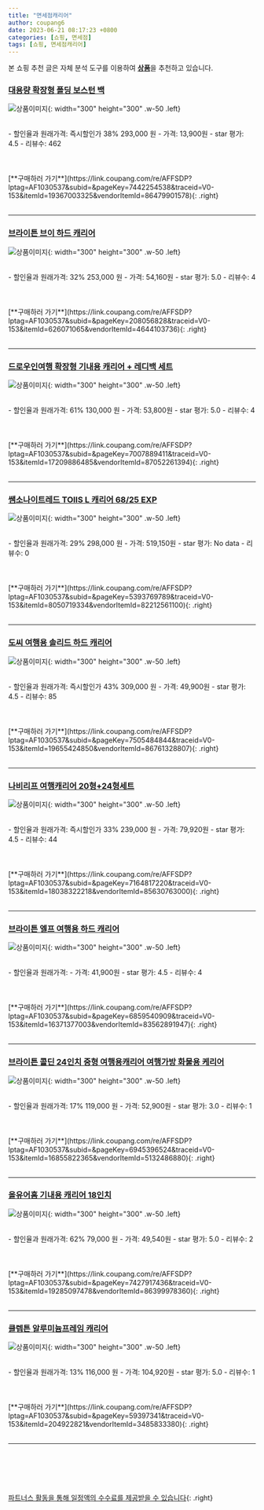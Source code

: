 ```yaml
---
title: "면세점캐리어"
author: coupang6
date: 2023-06-21 08:17:23 +0800
categories: [쇼핑, 면세점]
tags: [쇼핑, 면세점캐리어]
---
```


본 쇼핑 추천 글은 자체 분석 도구를 이용하여 [**상품**](https://link.coupang.com/a/bao1ui)을 추천하고 있습니다.

### [대용량 확장형 폴딩 보스턴 백](https://link.coupang.com/re/AFFSDP?lptag=AF1030537&subid=&pageKey=7442254538&traceid=V0-153&itemId=19367003325&vendorItemId=86479901578)

![상품이미지](https://thumbnail9.coupangcdn.com/thumbnails/remote/230x230ex/image/vendor_inventory/365e/3e5686a3e4cd63e570d70430f72188ec7c3824b9791cd811b5429e28b429.jpg){: width="300" height="300" .w-50 .left}


<br>
- 할인율과 원래가격: 즉시할인가 38%  293,000   원
- 가격: 13,900원
- star 평가: 4.5
- 리뷰수: 462
<br>
<br>
<br>
<br>
[**구매하러 가기**](https://link.coupang.com/re/AFFSDP?lptag=AF1030537&subid=&pageKey=7442254538&traceid=V0-153&itemId=19367003325&vendorItemId=86479901578){: .right}
<br>
<br>

---

### [브라이튼 브이 하드 캐리어](https://link.coupang.com/re/AFFSDP?lptag=AF1030537&subid=&pageKey=208056828&traceid=V0-153&itemId=626071065&vendorItemId=4644103736)

![상품이미지](https://thumbnail9.coupangcdn.com/thumbnails/remote/230x230ex/image/retail/images/2019/04/16/11/4/d661fe3e-ee5a-4252-a904-6d10c8f131e6.jpg){: width="300" height="300" .w-50 .left}


<br>
- 할인율과 원래가격: 32%  253,000   원
- 가격: 54,160원
- star 평가: 5.0
- 리뷰수: 4
<br>
<br>
<br>
<br>
[**구매하러 가기**](https://link.coupang.com/re/AFFSDP?lptag=AF1030537&subid=&pageKey=208056828&traceid=V0-153&itemId=626071065&vendorItemId=4644103736){: .right}
<br>
<br>

---

### [드로우인여행 확장형 기내용 캐리어 + 레디백 세트](https://link.coupang.com/re/AFFSDP?lptag=AF1030537&subid=&pageKey=7007889411&traceid=V0-153&itemId=17209886485&vendorItemId=87052261394)

![상품이미지](https://thumbnail9.coupangcdn.com/thumbnails/remote/230x230ex/image/retail/images/2023/09/01/15/4/1da20def-e9ef-41c7-bb51-b4b3c21c844d.jpg){: width="300" height="300" .w-50 .left}


<br>
- 할인율과 원래가격: 61%  130,000   원
- 가격: 53,800원
- star 평가: 5.0
- 리뷰수: 4
<br>
<br>
<br>
<br>
[**구매하러 가기**](https://link.coupang.com/re/AFFSDP?lptag=AF1030537&subid=&pageKey=7007889411&traceid=V0-153&itemId=17209886485&vendorItemId=87052261394){: .right}
<br>
<br>

---

### [쌤소나이트레드 TOIIS L 캐리어 68/25 EXP](https://link.coupang.com/re/AFFSDP?lptag=AF1030537&subid=&pageKey=5393769789&traceid=V0-153&itemId=8050719334&vendorItemId=82212561100)

![상품이미지](https://thumbnail6.coupangcdn.com/thumbnails/remote/230x230ex/image/vendor_inventory/66c0/ffa5149be4f78b98716457927b827417891fc26961769bbe62c2626fa040.png){: width="300" height="300" .w-50 .left}


<br>
- 할인율과 원래가격: 29%  298,000   원
- 가격: 519,150원
- star 평가: No data
- 리뷰수: 0
<br>
<br>
<br>
<br>
[**구매하러 가기**](https://link.coupang.com/re/AFFSDP?lptag=AF1030537&subid=&pageKey=5393769789&traceid=V0-153&itemId=8050719334&vendorItemId=82212561100){: .right}
<br>
<br>

---

### [도씨 여행용 솔리드 하드 캐리어](https://link.coupang.com/re/AFFSDP?lptag=AF1030537&subid=&pageKey=7505484844&traceid=V0-153&itemId=19655424850&vendorItemId=86761328807)

![상품이미지](https://thumbnail9.coupangcdn.com/thumbnails/remote/230x230ex/image/rs_quotation_api/2sehzagy/b3481522a5e64943b70ec541198c41e6.jpg){: width="300" height="300" .w-50 .left}


<br>
- 할인율과 원래가격: 즉시할인가 43%  309,000   원
- 가격: 49,900원
- star 평가: 4.5
- 리뷰수: 85
<br>
<br>
<br>
<br>
[**구매하러 가기**](https://link.coupang.com/re/AFFSDP?lptag=AF1030537&subid=&pageKey=7505484844&traceid=V0-153&itemId=19655424850&vendorItemId=86761328807){: .right}
<br>
<br>

---

### [나비리프 여행캐리어 20형+24형세트](https://link.coupang.com/re/AFFSDP?lptag=AF1030537&subid=&pageKey=7164817220&traceid=V0-153&itemId=18038322218&vendorItemId=85630763000)

![상품이미지](https://thumbnail9.coupangcdn.com/thumbnails/remote/230x230ex/image/vendor_inventory/6903/f67bfbf054c1b88dc3bb7e96c806ed1f28b851c019fa33d1520fe19c1ab1.png){: width="300" height="300" .w-50 .left}


<br>
- 할인율과 원래가격: 즉시할인가 33%  239,000   원
- 가격: 79,920원
- star 평가: 4.5
- 리뷰수: 44
<br>
<br>
<br>
<br>
[**구매하러 가기**](https://link.coupang.com/re/AFFSDP?lptag=AF1030537&subid=&pageKey=7164817220&traceid=V0-153&itemId=18038322218&vendorItemId=85630763000){: .right}
<br>
<br>

---

### [브라이튼 엘프 여행용 하드 캐리어](https://link.coupang.com/re/AFFSDP?lptag=AF1030537&subid=&pageKey=6859540909&traceid=V0-153&itemId=16371377003&vendorItemId=83562891947)

![상품이미지](https://thumbnail8.coupangcdn.com/thumbnails/remote/230x230ex/image/retail/images/2022/10/21/15/7/2e184298-aaa6-4275-a0e1-c31464efa256.jpg){: width="300" height="300" .w-50 .left}


<br>
- 할인율과 원래가격: 
- 가격: 41,900원
- star 평가: 4.5
- 리뷰수: 4
<br>
<br>
<br>
<br>
[**구매하러 가기**](https://link.coupang.com/re/AFFSDP?lptag=AF1030537&subid=&pageKey=6859540909&traceid=V0-153&itemId=16371377003&vendorItemId=83562891947){: .right}
<br>
<br>

---

### [브라이튼 콜딘 24인치 중형 여행용캐리어 여행가방 화물용 케리어](https://link.coupang.com/re/AFFSDP?lptag=AF1030537&subid=&pageKey=6945396524&traceid=V0-153&itemId=16855822365&vendorItemId=5132486880)

![상품이미지](https://thumbnail7.coupangcdn.com/thumbnails/remote/230x230ex/image/vendor_inventory/48ad/a507f522792382b0eff41500b230341d3813ef8dd4d10c39f8a6d49d2094.jpg){: width="300" height="300" .w-50 .left}


<br>
- 할인율과 원래가격: 17%  119,000   원
- 가격: 52,900원
- star 평가: 3.0
- 리뷰수: 1
<br>
<br>
<br>
<br>
[**구매하러 가기**](https://link.coupang.com/re/AFFSDP?lptag=AF1030537&subid=&pageKey=6945396524&traceid=V0-153&itemId=16855822365&vendorItemId=5132486880){: .right}
<br>
<br>

---

### [올유어홈 기내용 캐리어 18인치](https://link.coupang.com/re/AFFSDP?lptag=AF1030537&subid=&pageKey=7427917436&traceid=V0-153&itemId=19285097478&vendorItemId=86399978360)

![상품이미지](https://thumbnail6.coupangcdn.com/thumbnails/remote/230x230ex/image/vendor_inventory/4862/8fcbb2ffbaeed21a2b933b6dd28e5c99e79d00362b7f69b7e2db8fd7c30a.jpg){: width="300" height="300" .w-50 .left}


<br>
- 할인율과 원래가격: 62%  79,000   원
- 가격: 49,540원
- star 평가: 5.0
- 리뷰수: 2
<br>
<br>
<br>
<br>
[**구매하러 가기**](https://link.coupang.com/re/AFFSDP?lptag=AF1030537&subid=&pageKey=7427917436&traceid=V0-153&itemId=19285097478&vendorItemId=86399978360){: .right}
<br>
<br>

---

### [클렙튼 알루미늄프레임 캐리어](https://link.coupang.com/re/AFFSDP?lptag=AF1030537&subid=&pageKey=59397341&traceid=V0-153&itemId=204922821&vendorItemId=3485833380)

![상품이미지](https://thumbnail9.coupangcdn.com/thumbnails/remote/230x230ex/image/retail/images/207213610590651-550380a2-122b-47b9-97d5-170e3f58409a.jpg){: width="300" height="300" .w-50 .left}


<br>
- 할인율과 원래가격: 13%  116,000   원
- 가격: 104,920원
- star 평가: 5.0
- 리뷰수: 1
<br>
<br>
<br>
<br>
[**구매하러 가기**](https://link.coupang.com/re/AFFSDP?lptag=AF1030537&subid=&pageKey=59397341&traceid=V0-153&itemId=204922821&vendorItemId=3485833380){: .right}
<br>
<br>

---
<br><br><br><br><br> [파트너스 활동을 통해 일정액의 수수료를 제공받을 수 있습니다](https://link.coupang.com/a/bao1ui){: .right}